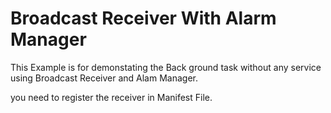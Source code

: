 <h1>Broadcast Receiver With Alarm Manager</h1>


<p>This Example is for demonstating the Back ground task without any service using Broadcast Receiver and Alam Manager.</p>



you need to register the receiver in Manifest File.
<code> <receiver android:name=".AlarmReceiver" /> </code>

